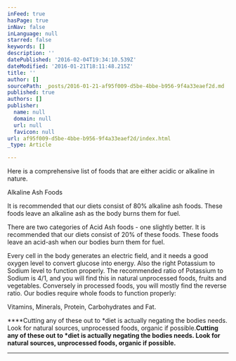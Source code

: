 ```yaml
---
inFeed: true
hasPage: true
inNav: false
inLanguage: null
starred: false
keywords: []
description: ''
datePublished: '2016-02-04T19:34:10.539Z'
dateModified: '2016-01-21T18:11:48.215Z'
title: ''
author: []
sourcePath: _posts/2016-01-21-af95f009-d5be-4bbe-b956-9f4a33eaef2d.md
published: true
authors: []
publisher:
  name: null
  domain: null
  url: null
  favicon: null
url: af95f009-d5be-4bbe-b956-9f4a33eaef2d/index.html
_type: Article

---
```

Here is a comprehensive list of foods that are either acidic or alkaline in nature.

Alkaline Ash Foods

It is recommended that our diets consist of 80% alkaline ash foods.  These foods leave an alkaline ash as the body burns them for fuel.

There are two categories of Acid Ash foods - one slightly better.  It is recommended that our diets consist of 20% of these foods.  These foods leave an acid-ash when our bodies burn them for fuel.

Every cell in the body generates an electric field, and it needs a good oxygen level to convert glucose into energy.  Also the right Potassium to Sodium level to function properly.  The recommended ratio of Potassium to Sodium is 4/1, and you will find this in natural unprocessed foods, fruits and vegetables.  Conversely in processed foods, you will mostly find the reverse ratio.  Our bodies require whole foods to function properly:

Vitamins, Minerals, Protein, Carbohydrates and Fat.

****Cutting any of these out to \*diet is actually negating the bodies needs.  Look for natural sources, unprocessed foods, organic if possible.**Cutting any of these out to \*diet is actually negating the bodies needs.  Look for natural sources, unprocessed foods, organic if possible.**

****